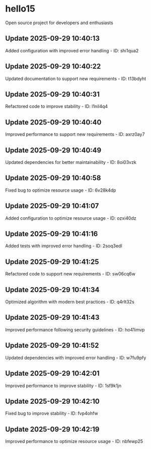 # hello15
Open source project for developers and enthusiasts

## Update 2025-09-29 10:40:13
Added configuration with improved error handling - ID: shi1qua2


## Update 2025-09-29 10:40:22
Updated documentation to support new requirements - ID: t13bdyht


## Update 2025-09-29 10:40:31
Refactored code to improve stability - ID: l1nil4q4


## Update 2025-09-29 10:40:40
Improved performance to support new requirements - ID: axrz0ay7


## Update 2025-09-29 10:40:49
Updated dependencies for better maintainability - ID: 8oi03vzk


## Update 2025-09-29 10:40:58
Fixed bug to optimize resource usage - ID: 6v28k4dp


## Update 2025-09-29 10:41:07
Added configuration to optimize resource usage - ID: ozxi40dz


## Update 2025-09-29 10:41:16
Added tests with improved error handling - ID: 2soq3edl


## Update 2025-09-29 10:41:25
Refactored code to support new requirements - ID: sw06cq6w


## Update 2025-09-29 10:41:34
Optimized algorithm with modern best practices - ID: q4rlt32s


## Update 2025-09-29 10:41:43
Improved performance following security guidelines - ID: ho41imvp


## Update 2025-09-29 10:41:52
Updated dependencies with improved error handling - ID: w7fu9pfy


## Update 2025-09-29 10:42:01
Improved performance to improve stability - ID: 1sf9k1jn


## Update 2025-09-29 10:42:10
Fixed bug to improve stability - ID: fvp4ohfw


## Update 2025-09-29 10:42:19
Improved performance to optimize resource usage - ID: nbfewp25

